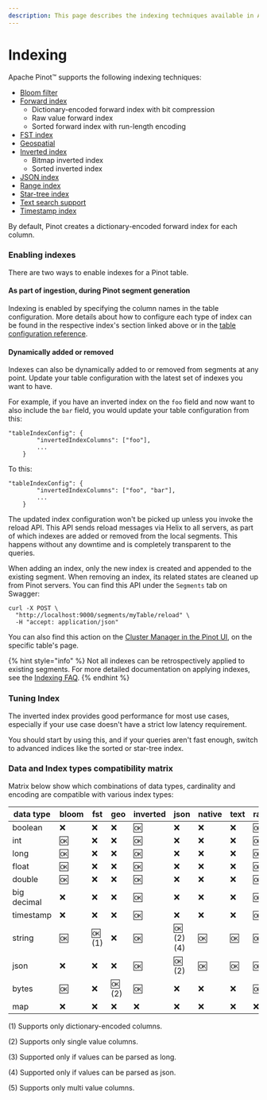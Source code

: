 ```yaml
---
description: This page describes the indexing techniques available in Apache Pinot
---
```


# Indexing

Apache Pinot™ supports the following indexing techniques:

* [Bloom filter](bloom-filter.md)
* [Forward index](forward-index.md)
  * Dictionary-encoded forward index with bit compression
  * Raw value forward index
  * Sorted forward index with run-length encoding
* [FST index](fst-index.md)&#x20;
* [Geospatial](geospatial-support.md)
* [Inverted index](inverted-index.md)
  * Bitmap inverted index
  * Sorted inverted index
* [JSON index](json-index.md)
* [Range index](range-index.md)
* [Star-tree index](star-tree-index.md)
* [Text search support](text-search-support.md)
* [Timestamp index](timestamp-index.md)

By default, Pinot creates a dictionary-encoded forward index for each column.

### Enabling indexes

There are two ways to enable indexes for a Pinot table.

#### As part of ingestion, during Pinot segment generation

Indexing is enabled by specifying the column names in the table configuration. More details about how to configure each type of index can be found in the respective index's section linked above or in the [table configuration reference](../../configuration-reference/table.md).

#### Dynamically added or removed

Indexes can also be dynamically added to or removed from segments at any point. Update your table configuration with the latest set of indexes you want to have.

For example, if you have an inverted index on the `foo` field and now want to also include the `bar` field, you would update your table configuration from this:

```
"tableIndexConfig": {
        "invertedIndexColumns": ["foo"],
        ...
    }
```

To this:

```
"tableIndexConfig": {
        "invertedIndexColumns": ["foo", "bar"],
        ...
    }
```

The updated index configuration won't be picked up unless you invoke the reload API. This API sends reload messages via Helix to all servers, as part of which indexes are added or removed from the local segments. This happens without any downtime and is completely transparent to the queries.

When adding an index, only the new index is created and appended to the existing segment. When removing an index, its related states are cleaned up from Pinot servers. You can find this API under the `Segments` tab on Swagger:

```
curl -X POST \
  "http://localhost:9000/segments/myTable/reload" \
  -H "accept: application/json"
```

You can also find this action on the [Cluster Manager in the Pinot UI](https://docs.pinot.apache.org/basics/components/exploring-pinot#cluster-manager), on the specific table's page.

{% hint style="info" %}
Not all indexes can be retrospectively applied to existing segments. For more detailed documentation on applying indexes, see the [Indexing FAQ](../getting-started/frequent-questions/ingestion-faq.md#indexing).
{% endhint %}

### Tuning Index

The inverted index provides good performance for most use cases, especially if your use case doesn't have a strict low latency requirement.

You should start by using this, and if your queries aren't fast enough, switch to advanced indices like the sorted or star-tree index.

### Data and Index types compatibility matrix

Matrix below show which combinations of data types, cardinality and encoding are compatible with various index types:

<table data-full-width="true"><thead><tr><th width="133">data type</th><th width="79">bloom</th><th width="75">fst</th><th width="77">geo</th><th width="94">inverted</th><th width="98">json</th><th width="81">native</th><th width="67">text</th><th width="75">range</th><th width="94">startree</th><th width="115">timestamp</th><th width="100">vector</th></tr></thead><tbody><tr><td>boolean</td><td><span data-gb-custom-inline data-tag="emoji" data-code="274c">❌</span></td><td><span data-gb-custom-inline data-tag="emoji" data-code="274c">❌</span></td><td><span data-gb-custom-inline data-tag="emoji" data-code="274c">❌</span></td><td><span data-gb-custom-inline data-tag="emoji" data-code="1f197">🆗</span></td><td><span data-gb-custom-inline data-tag="emoji" data-code="274c">❌</span></td><td><span data-gb-custom-inline data-tag="emoji" data-code="274c">❌</span></td><td><span data-gb-custom-inline data-tag="emoji" data-code="274c">❌</span></td><td><span data-gb-custom-inline data-tag="emoji" data-code="1f197">🆗</span></td><td><span data-gb-custom-inline data-tag="emoji" data-code="1f197">🆗</span> (2)</td><td><span data-gb-custom-inline data-tag="emoji" data-code="1f197">🆗</span></td><td><span data-gb-custom-inline data-tag="emoji" data-code="274c">❌</span></td></tr><tr><td>int</td><td><span data-gb-custom-inline data-tag="emoji" data-code="1f197">🆗</span></td><td><span data-gb-custom-inline data-tag="emoji" data-code="274c">❌</span></td><td><span data-gb-custom-inline data-tag="emoji" data-code="274c">❌</span></td><td><span data-gb-custom-inline data-tag="emoji" data-code="1f197">🆗</span></td><td><span data-gb-custom-inline data-tag="emoji" data-code="274c">❌</span></td><td><span data-gb-custom-inline data-tag="emoji" data-code="274c">❌</span></td><td><span data-gb-custom-inline data-tag="emoji" data-code="274c">❌</span></td><td><span data-gb-custom-inline data-tag="emoji" data-code="1f197">🆗</span></td><td><span data-gb-custom-inline data-tag="emoji" data-code="1f197">🆗</span> (2)</td><td><span data-gb-custom-inline data-tag="emoji" data-code="1f197">🆗</span></td><td><span data-gb-custom-inline data-tag="emoji" data-code="274c">❌</span></td></tr><tr><td>long</td><td><span data-gb-custom-inline data-tag="emoji" data-code="1f197">🆗</span></td><td><span data-gb-custom-inline data-tag="emoji" data-code="274c">❌</span></td><td><span data-gb-custom-inline data-tag="emoji" data-code="274c">❌</span></td><td><span data-gb-custom-inline data-tag="emoji" data-code="1f197">🆗</span></td><td><span data-gb-custom-inline data-tag="emoji" data-code="274c">❌</span></td><td><span data-gb-custom-inline data-tag="emoji" data-code="274c">❌</span></td><td><span data-gb-custom-inline data-tag="emoji" data-code="274c">❌</span></td><td><span data-gb-custom-inline data-tag="emoji" data-code="1f197">🆗</span></td><td><span data-gb-custom-inline data-tag="emoji" data-code="1f197">🆗</span> (2)</td><td><span data-gb-custom-inline data-tag="emoji" data-code="1f197">🆗</span></td><td><span data-gb-custom-inline data-tag="emoji" data-code="274c">❌</span></td></tr><tr><td>float</td><td><span data-gb-custom-inline data-tag="emoji" data-code="1f197">🆗</span></td><td><span data-gb-custom-inline data-tag="emoji" data-code="274c">❌</span></td><td><span data-gb-custom-inline data-tag="emoji" data-code="274c">❌</span></td><td><span data-gb-custom-inline data-tag="emoji" data-code="1f197">🆗</span></td><td><span data-gb-custom-inline data-tag="emoji" data-code="274c">❌</span></td><td><span data-gb-custom-inline data-tag="emoji" data-code="274c">❌</span></td><td><span data-gb-custom-inline data-tag="emoji" data-code="274c">❌</span></td><td><span data-gb-custom-inline data-tag="emoji" data-code="1f197">🆗</span></td><td><span data-gb-custom-inline data-tag="emoji" data-code="1f197">🆗</span> (2)</td><td><span data-gb-custom-inline data-tag="emoji" data-code="1f197">🆗</span></td><td><span data-gb-custom-inline data-tag="emoji" data-code="1f197">🆗</span> (5)</td></tr><tr><td>double</td><td><span data-gb-custom-inline data-tag="emoji" data-code="1f197">🆗</span></td><td><span data-gb-custom-inline data-tag="emoji" data-code="274c">❌</span></td><td><span data-gb-custom-inline data-tag="emoji" data-code="274c">❌</span></td><td><span data-gb-custom-inline data-tag="emoji" data-code="1f197">🆗</span></td><td><span data-gb-custom-inline data-tag="emoji" data-code="274c">❌</span></td><td><span data-gb-custom-inline data-tag="emoji" data-code="274c">❌</span></td><td><span data-gb-custom-inline data-tag="emoji" data-code="274c">❌</span></td><td><span data-gb-custom-inline data-tag="emoji" data-code="1f197">🆗</span></td><td><span data-gb-custom-inline data-tag="emoji" data-code="1f197">🆗</span> (2)</td><td><span data-gb-custom-inline data-tag="emoji" data-code="1f197">🆗</span></td><td><span data-gb-custom-inline data-tag="emoji" data-code="274c">❌</span></td></tr><tr><td>big decimal</td><td><span data-gb-custom-inline data-tag="emoji" data-code="274c">❌</span></td><td><span data-gb-custom-inline data-tag="emoji" data-code="274c">❌</span></td><td><span data-gb-custom-inline data-tag="emoji" data-code="274c">❌</span></td><td><span data-gb-custom-inline data-tag="emoji" data-code="1f197">🆗</span></td><td><span data-gb-custom-inline data-tag="emoji" data-code="274c">❌</span></td><td><span data-gb-custom-inline data-tag="emoji" data-code="274c">❌</span></td><td><span data-gb-custom-inline data-tag="emoji" data-code="274c">❌</span></td><td><span data-gb-custom-inline data-tag="emoji" data-code="1f197">🆗</span></td><td><span data-gb-custom-inline data-tag="emoji" data-code="1f197">🆗</span> (2)</td><td><span data-gb-custom-inline data-tag="emoji" data-code="1f197">🆗</span></td><td><span data-gb-custom-inline data-tag="emoji" data-code="274c">❌</span></td></tr><tr><td>timestamp</td><td><span data-gb-custom-inline data-tag="emoji" data-code="274c">❌</span></td><td><span data-gb-custom-inline data-tag="emoji" data-code="274c">❌</span></td><td><span data-gb-custom-inline data-tag="emoji" data-code="274c">❌</span></td><td><span data-gb-custom-inline data-tag="emoji" data-code="1f197">🆗</span></td><td><span data-gb-custom-inline data-tag="emoji" data-code="274c">❌</span></td><td><span data-gb-custom-inline data-tag="emoji" data-code="274c">❌</span></td><td><span data-gb-custom-inline data-tag="emoji" data-code="274c">❌</span></td><td><span data-gb-custom-inline data-tag="emoji" data-code="1f197">🆗</span></td><td><span data-gb-custom-inline data-tag="emoji" data-code="1f197">🆗</span> (2)</td><td><span data-gb-custom-inline data-tag="emoji" data-code="1f197">🆗</span></td><td><span data-gb-custom-inline data-tag="emoji" data-code="274c">❌</span></td></tr><tr><td>string</td><td><span data-gb-custom-inline data-tag="emoji" data-code="1f197">🆗</span></td><td><span data-gb-custom-inline data-tag="emoji" data-code="1f197">🆗</span>  (1)</td><td><span data-gb-custom-inline data-tag="emoji" data-code="274c">❌</span></td><td><span data-gb-custom-inline data-tag="emoji" data-code="1f197">🆗</span></td><td><span data-gb-custom-inline data-tag="emoji" data-code="1f197">🆗</span> (2) (4)</td><td><span data-gb-custom-inline data-tag="emoji" data-code="1f197">🆗</span></td><td><span data-gb-custom-inline data-tag="emoji" data-code="1f197">🆗</span></td><td><span data-gb-custom-inline data-tag="emoji" data-code="1f197">🆗</span></td><td><span data-gb-custom-inline data-tag="emoji" data-code="1f197">🆗</span> (2)</td><td><span data-gb-custom-inline data-tag="emoji" data-code="1f197">🆗</span> (3)</td><td><span data-gb-custom-inline data-tag="emoji" data-code="274c">❌</span></td></tr><tr><td>json</td><td><span data-gb-custom-inline data-tag="emoji" data-code="274c">❌</span></td><td><span data-gb-custom-inline data-tag="emoji" data-code="274c">❌</span></td><td><span data-gb-custom-inline data-tag="emoji" data-code="274c">❌</span></td><td><span data-gb-custom-inline data-tag="emoji" data-code="1f197">🆗</span></td><td><span data-gb-custom-inline data-tag="emoji" data-code="1f197">🆗</span> (2)</td><td><span data-gb-custom-inline data-tag="emoji" data-code="1f197">🆗</span></td><td><span data-gb-custom-inline data-tag="emoji" data-code="1f197">🆗</span></td><td><span data-gb-custom-inline data-tag="emoji" data-code="1f197">🆗</span></td><td><span data-gb-custom-inline data-tag="emoji" data-code="1f197">🆗</span> (2)</td><td><span data-gb-custom-inline data-tag="emoji" data-code="274c">❌</span></td><td><span data-gb-custom-inline data-tag="emoji" data-code="274c">❌</span></td></tr><tr><td>bytes</td><td><span data-gb-custom-inline data-tag="emoji" data-code="1f197">🆗</span></td><td><span data-gb-custom-inline data-tag="emoji" data-code="274c">❌</span></td><td><span data-gb-custom-inline data-tag="emoji" data-code="1f197">🆗</span> (2)</td><td><span data-gb-custom-inline data-tag="emoji" data-code="1f197">🆗</span></td><td><span data-gb-custom-inline data-tag="emoji" data-code="274c">❌</span></td><td><span data-gb-custom-inline data-tag="emoji" data-code="274c">❌</span></td><td><span data-gb-custom-inline data-tag="emoji" data-code="274c">❌</span></td><td><span data-gb-custom-inline data-tag="emoji" data-code="1f197">🆗</span></td><td><span data-gb-custom-inline data-tag="emoji" data-code="1f197">🆗</span> (2)</td><td><span data-gb-custom-inline data-tag="emoji" data-code="274c">❌</span></td><td><span data-gb-custom-inline data-tag="emoji" data-code="274c">❌</span></td></tr><tr><td>map</td><td><span data-gb-custom-inline data-tag="emoji" data-code="274c">❌</span></td><td><span data-gb-custom-inline data-tag="emoji" data-code="274c">❌</span></td><td><span data-gb-custom-inline data-tag="emoji" data-code="274c">❌</span></td><td><span data-gb-custom-inline data-tag="emoji" data-code="274c">❌</span></td><td><span data-gb-custom-inline data-tag="emoji" data-code="274c">❌</span></td><td><span data-gb-custom-inline data-tag="emoji" data-code="274c">❌</span></td><td><span data-gb-custom-inline data-tag="emoji" data-code="274c">❌</span></td><td><span data-gb-custom-inline data-tag="emoji" data-code="274c">❌</span></td><td><span data-gb-custom-inline data-tag="emoji" data-code="274c">❌</span></td><td><span data-gb-custom-inline data-tag="emoji" data-code="274c">❌</span></td><td><span data-gb-custom-inline data-tag="emoji" data-code="274c">❌</span></td></tr></tbody></table>

(1) Supports only dictionary-encoded columns.

(2) Supports only single value columns.

(3) Supported only if values can be parsed as long.

(4) Supported only if values can be parsed as json.

(5) Supports only multi value columns.



